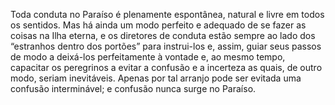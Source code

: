 ﻿Toda conduta no Paraíso é plenamente espontânea, natural e livre em todos os sentidos. Mas há ainda um modo perfeito e adequado de se fazer as coisas na Ilha eterna, e os diretores de conduta estão sempre ao lado dos “estranhos dentro dos portões” para instrui-los e, assim, guiar seus passos de modo a deixá-los perfeitamente à vontade e, ao mesmo tempo, capacitar os peregrinos a evitar a confusão e a incerteza as quais, de outro modo, seriam inevitáveis. Apenas por tal arranjo pode ser evitada uma confusão interminável; e confusão nunca surge no Paraíso.